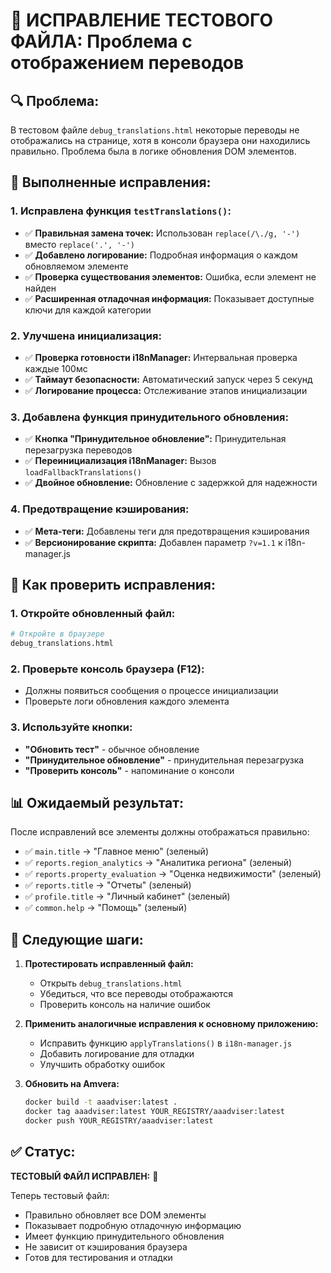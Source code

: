 # 🔧 ИСПРАВЛЕНИЕ ТЕСТОВОГО ФАЙЛА: Проблема с отображением переводов

## 🔍 Проблема:
В тестовом файле `debug_translations.html` некоторые переводы не отображались на странице, хотя в консоли браузера они находились правильно. Проблема была в логике обновления DOM элементов.

## 🔧 Выполненные исправления:

### 1. Исправлена функция `testTranslations()`:
- ✅ **Правильная замена точек:** Использован `replace(/\./g, '-')` вместо `replace('.', '-')`
- ✅ **Добавлено логирование:** Подробная информация о каждом обновляемом элементе
- ✅ **Проверка существования элементов:** Ошибка, если элемент не найден
- ✅ **Расширенная отладочная информация:** Показывает доступные ключи для каждой категории

### 2. Улучшена инициализация:
- ✅ **Проверка готовности i18nManager:** Интервальная проверка каждые 100мс
- ✅ **Таймаут безопасности:** Автоматический запуск через 5 секунд
- ✅ **Логирование процесса:** Отслеживание этапов инициализации

### 3. Добавлена функция принудительного обновления:
- ✅ **Кнопка "Принудительное обновление":** Принудительная перезагрузка переводов
- ✅ **Переинициализация i18nManager:** Вызов `loadFallbackTranslations()`
- ✅ **Двойное обновление:** Обновление с задержкой для надежности

### 4. Предотвращение кэширования:
- ✅ **Мета-теги:** Добавлены теги для предотвращения кэширования
- ✅ **Версионирование скрипта:** Добавлен параметр `?v=1.1` к i18n-manager.js

## 🚀 Как проверить исправления:

### 1. Откройте обновленный файл:
```bash
# Откройте в браузере
debug_translations.html
```

### 2. Проверьте консоль браузера (F12):
- Должны появиться сообщения о процессе инициализации
- Проверьте логи обновления каждого элемента

### 3. Используйте кнопки:
- **"Обновить тест"** - обычное обновление
- **"Принудительное обновление"** - принудительная перезагрузка
- **"Проверить консоль"** - напоминание о консоли

## 📊 Ожидаемый результат:

После исправлений все элементы должны отображаться правильно:
- ✅ `main.title` → "Главное меню" (зеленый)
- ✅ `reports.region_analytics` → "Аналитика региона" (зеленый)
- ✅ `reports.property_evaluation` → "Оценка недвижимости" (зеленый)
- ✅ `reports.title` → "Отчеты" (зеленый)
- ✅ `profile.title` → "Личный кабинет" (зеленый)
- ✅ `common.help` → "Помощь" (зеленый)

## 🔄 Следующие шаги:

1. **Протестировать исправленный файл:**
   - Открыть `debug_translations.html`
   - Убедиться, что все переводы отображаются
   - Проверить консоль на наличие ошибок

2. **Применить аналогичные исправления к основному приложению:**
   - Исправить функцию `applyTranslations()` в `i18n-manager.js`
   - Добавить логирование для отладки
   - Улучшить обработку ошибок

3. **Обновить на Amvera:**
   ```bash
   docker build -t aaadviser:latest .
   docker tag aaadviser:latest YOUR_REGISTRY/aaadviser:latest
   docker push YOUR_REGISTRY/aaadviser:latest
   ```

## ✅ Статус:

**ТЕСТОВЫЙ ФАЙЛ ИСПРАВЛЕН:** 🎯

Теперь тестовый файл:
- Правильно обновляет все DOM элементы
- Показывает подробную отладочную информацию
- Имеет функцию принудительного обновления
- Не зависит от кэширования браузера
- Готов для тестирования и отладки
